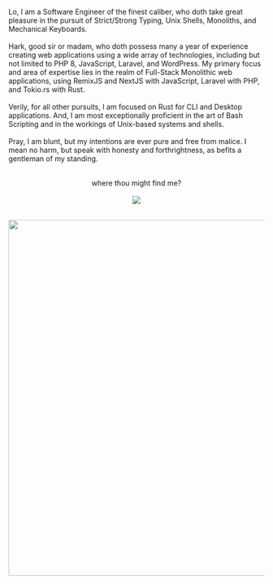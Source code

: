 <p align="left">
    Lo, I am a Software Engineer of the finest caliber, who doth take great pleasure in the pursuit of Strict/Strong Typing, Unix Shells, Monoliths, and Mechanical Keyboards. 
    <br><br>
    Hark, good sir or madam, who doth possess many a year of experience creating web applications using a wide array of technologies, including but not limited to PHP 8, JavaScript, Laravel, and WordPress. My primary focus and area of expertise lies in the realm of Full-Stack Monolithic web applications, using RemixJS and NextJS with JavaScript, Laravel with PHP, and Tokio.rs with Rust.
    <br><br>
    Verily, for all other pursuits, I am focused on Rust for CLI and Desktop applications. And, I am most exceptionally proficient in the art of Bash Scripting and in the workings of Unix-based systems and shells.
    <br><br>
    Pray, I am blunt, but my intentions are ever pure and free from malice. I mean no harm, but speak with honesty and forthrightness, as befits a gentleman of my standing.
    <br><br>
</p>

<p align="center">
    where thou might find me?
    <br><br>
    <a href="https://rocha.codes" target="_blank" rel="noopener">
        <img src="https://img.shields.io/badge/contact%20-f9b845.svg?&style=for-the-badge&logo=dev.to&logoColor=white"/>
    </a>
</p>

<p align="center">
    <br>
    <img src="https://github-readme-streak-stats.herokuapp.com?user=Esteban-Rocha&theme=shades-of-purple&hide_border=true&date_format=j%20M%5B%20Y%5D&fire=FF8C03" width="700">
</p>
